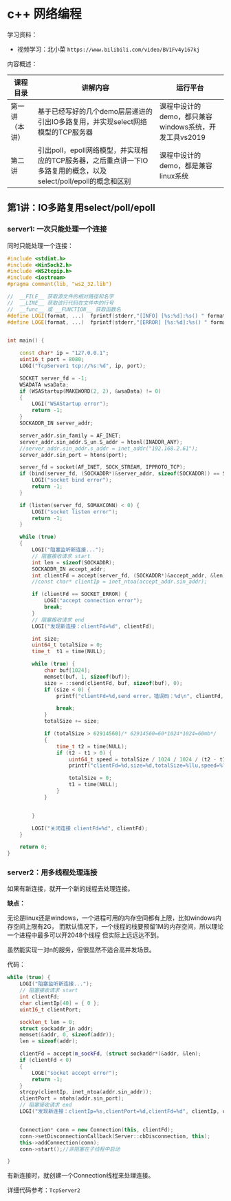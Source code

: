 # c++ 网络编程

学习资料：

* 视频学习：北小菜  `https://www.bilibili.com/video/BV1Fv4y167kj`

内容概述：

| 课程目录       | 讲解内容                                                     | 运行平台                                              |
| -------------- | ------------------------------------------------------------ | ----------------------------------------------------- |
| 第一讲（本讲） | 基于已经写好的几个demo层层递进的引出IO多路复用，并实现select网络模型的TCP服务器 | 课程中设计的demo，都只兼容windows系统，开发工具vs2019 |
| 第二讲         | 引出poll，epoll网络模型，并实现相应的TCP服务器，之后重点讲一下IO多路复用的概念，以及select/poll/epoll的概念和区别 | 课程中设计的demo，都是兼容linux系统                   |

## 第1讲：IO多路复用select/poll/epoll

### server1: 一次只能处理一个连接

同时只能处理一个连接：

```c++
#include <stdint.h>
#include <WinSock2.h>
#include <WS2tcpip.h>
#include <iostream>
#pragma comment(lib, "ws2_32.lib")

//  __FILE__ 获取源文件的相对路径和名字
//  __LINE__ 获取该行代码在文件中的行号
//  __func__ 或 __FUNCTION__ 获取函数名
#define LOGI(format, ...)  fprintf(stderr,"[INFO] [%s:%d]:%s() " format "\n", __FILE__,__LINE__,__func__,##__VA_ARGS__)
#define LOGE(format, ...)  fprintf(stderr,"[ERROR] [%s:%d]:%s() " format "\n", __FILE__,__LINE__,__func__,##__VA_ARGS__)


int main() {

	const char* ip = "127.0.0.1";
	uint16_t port = 8080;
	LOGI("TcpServer1 tcp://%s:%d", ip, port);

	SOCKET server_fd = -1;
	WSADATA wsaData;
	if (WSAStartup(MAKEWORD(2, 2), &wsaData) != 0)
	{
		LOGI("WSAStartup error");
		return -1;
	}
	SOCKADDR_IN server_addr;

	server_addr.sin_family = AF_INET;
	server_addr.sin_addr.S_un.S_addr = htonl(INADDR_ANY);
	//server_addr.sin_addr.s_addr = inet_addr("192.168.2.61");
	server_addr.sin_port = htons(port);

	server_fd = socket(AF_INET, SOCK_STREAM, IPPROTO_TCP);
	if (bind(server_fd, (SOCKADDR*)&server_addr, sizeof(SOCKADDR)) == SOCKET_ERROR) {
		LOGI("socket bind error");
		return -1;
	}

	if (listen(server_fd, SOMAXCONN) < 0) {
		LOGI("socket listen error");
		return -1;
	}

	while (true)
	{
		LOGI("阻塞监听新连接...");
		// 阻塞接收请求 start
		int len = sizeof(SOCKADDR);
		SOCKADDR_IN accept_addr;
		int clientFd = accept(server_fd, (SOCKADDR*)&accept_addr, &len);
		//const char* clientIp = inet_ntoa(accept_addr.sin_addr);

		if (clientFd == SOCKET_ERROR) {
			LOGI("accept connection error");
			break;
		}
		// 阻塞接收请求 end
		LOGI("发现新连接：clientFd=%d", clientFd);

		int size;
		uint64_t totalSize = 0;
		time_t  t1 = time(NULL);

		while (true) {
			char buf[1024];
			memset(buf, 1, sizeof(buf));
			size = ::send(clientFd, buf, sizeof(buf), 0);
			if (size < 0) {
				printf("clientFd=%d,send error，错误码：%d\n", clientFd, WSAGetLastError());

				break;
			}
			totalSize += size;

			if (totalSize > 62914560)/* 62914560=60*1024*1024=60mb*/
			{
				time_t t2 = time(NULL);
				if (t2 - t1 > 0) {
					uint64_t speed = totalSize / 1024 / 1024 / (t2 - t1);
					printf("clientFd=%d,size=%d,totalSize=%llu,speed=%lluMbps\n", clientFd, size, totalSize, speed);

					totalSize = 0;
					t1 = time(NULL);
				}
			}


		}

		LOGI("关闭连接 clientFd=%d", clientFd);
	}

	return 0;
}
```



### server2：用多线程处理连接

如果有新连接，就开一个新的线程去处理连接。

**缺点：**

无论是linux还是windows，一个进程可用的内存空间都有上限，比如windows内存空间上限有2G，
而默认情况下，一个线程的栈要预留1M的内存空间，所以理论一个进程中最多可以开2048个线程
但实际上远远达不到。

虽然能实现一对n的服务，但很显然不适合高并发场景。



代码：

```c++
while (true) {
    LOGI("阻塞监听新连接...");
    // 阻塞接收请求 start
    int clientFd;
    char clientIp[40] = { 0 };
    uint16_t clientPort;

    socklen_t len = 0;
    struct sockaddr_in addr;
    memset(&addr, 0, sizeof(addr));
    len = sizeof(addr);

    clientFd = accept(m_sockFd, (struct sockaddr*)&addr, &len);
    if (clientFd < 0)
    {
        LOGE("socket accept error");
        return -1;
    }
    strcpy(clientIp, inet_ntoa(addr.sin_addr));
    clientPort = ntohs(addr.sin_port);
    // 阻塞接收请求 end
    LOGI("发现新连接：clientIp=%s,clientPort=%d,clientFd=%d", clientIp, clientPort, clientFd);


    Connection* conn = new Connection(this, clientFd);
    conn->setDisconnectionCallback(Server::cbDisconnection, this);
    this->addConnection(conn);
    conn->start();//非阻塞在子线程中启动

}
```

有新连接时，就创建一个Connection线程来处理连接。

详细代码参考：`TcpServer2`





